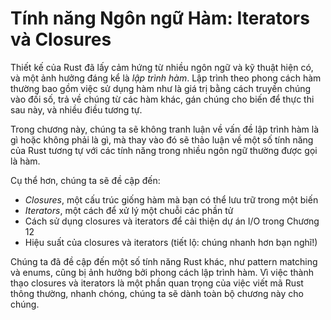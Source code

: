 # Tính năng Ngôn ngữ Hàm: Iterators và Closures

Thiết kế của Rust đã lấy cảm hứng từ nhiều ngôn ngữ và kỹ thuật hiện có, và một
ảnh hưởng đáng kể là _lập trình hàm_. Lập trình theo phong cách hàm thường bao
gồm việc sử dụng hàm như là giá trị bằng cách truyền chúng vào đối số, trả về
chúng từ các hàm khác, gán chúng cho biến để thực thi sau này, và nhiều điều
tương tự.

Trong chương này, chúng ta sẽ không tranh luận về vấn đề lập trình hàm là gì
hoặc không phải là gì, mà thay vào đó sẽ thảo luận về một số tính năng của Rust
tương tự với các tính năng trong nhiều ngôn ngữ thường được gọi là hàm.

Cụ thể hơn, chúng ta sẽ đề cập đến:

- _Closures_, một cấu trúc giống hàm mà bạn có thể lưu trữ trong một biến
- _Iterators_, một cách để xử lý một chuỗi các phần tử
- Cách sử dụng closures và iterators để cải thiện dự án I/O trong Chương 12
- Hiệu suất của closures và iterators (tiết lộ: chúng nhanh hơn bạn nghĩ!)

Chúng ta đã đề cập đến một số tính năng Rust khác, như pattern matching và
enums, cũng bị ảnh hưởng bởi phong cách lập trình hàm. Vì việc thành thạo
closures và iterators là một phần quan trọng của việc viết mã Rust thông thường,
nhanh chóng, chúng ta sẽ dành toàn bộ chương này cho chúng.

